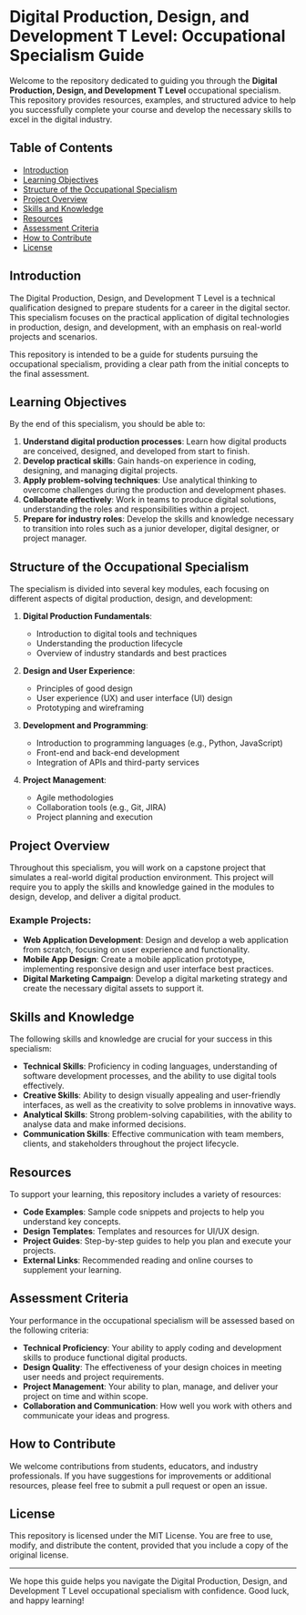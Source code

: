 # Digital Production, Design, and Development T Level: Occupational Specialism Guide

Welcome to the repository dedicated to guiding you through the **Digital Production, Design, and Development T Level** occupational specialism. This repository provides resources, examples, and structured advice to help you successfully complete your course and develop the necessary skills to excel in the digital industry.

## Table of Contents

- [Introduction](#introduction)
- [Learning Objectives](#learning-objectives)
- [Structure of the Occupational Specialism](#structure-of-the-occupational-specialism)
- [Project Overview](#project-overview)
- [Skills and Knowledge](#skills-and-knowledge)
- [Resources](#resources)
- [Assessment Criteria](#assessment-criteria)
- [How to Contribute](#how-to-contribute)
- [License](#license)

## Introduction

The Digital Production, Design, and Development T Level is a technical qualification designed to prepare students for a career in the digital sector. This specialism focuses on the practical application of digital technologies in production, design, and development, with an emphasis on real-world projects and scenarios.

This repository is intended to be a guide for students pursuing the occupational specialism, providing a clear path from the initial concepts to the final assessment.

## Learning Objectives

By the end of this specialism, you should be able to:

1. **Understand digital production processes**: Learn how digital products are conceived, designed, and developed from start to finish.
2. **Develop practical skills**: Gain hands-on experience in coding, designing, and managing digital projects.
3. **Apply problem-solving techniques**: Use analytical thinking to overcome challenges during the production and development phases.
4. **Collaborate effectively**: Work in teams to produce digital solutions, understanding the roles and responsibilities within a project.
5. **Prepare for industry roles**: Develop the skills and knowledge necessary to transition into roles such as a junior developer, digital designer, or project manager.

## Structure of the Occupational Specialism

The specialism is divided into several key modules, each focusing on different aspects of digital production, design, and development:

1. **Digital Production Fundamentals**:
    - Introduction to digital tools and techniques
    - Understanding the production lifecycle
    - Overview of industry standards and best practices

2. **Design and User Experience**:
    - Principles of good design
    - User experience (UX) and user interface (UI) design
    - Prototyping and wireframing

3. **Development and Programming**:
    - Introduction to programming languages (e.g., Python, JavaScript)
    - Front-end and back-end development
    - Integration of APIs and third-party services

4. **Project Management**:
    - Agile methodologies
    - Collaboration tools (e.g., Git, JIRA)
    - Project planning and execution

## Project Overview

Throughout this specialism, you will work on a capstone project that simulates a real-world digital production environment. This project will require you to apply the skills and knowledge gained in the modules to design, develop, and deliver a digital product.

### Example Projects:

- **Web Application Development**: Design and develop a web application from scratch, focusing on user experience and functionality.
- **Mobile App Design**: Create a mobile application prototype, implementing responsive design and user interface best practices.
- **Digital Marketing Campaign**: Develop a digital marketing strategy and create the necessary digital assets to support it.

## Skills and Knowledge

The following skills and knowledge are crucial for your success in this specialism:

- **Technical Skills**: Proficiency in coding languages, understanding of software development processes, and the ability to use digital tools effectively.
- **Creative Skills**: Ability to design visually appealing and user-friendly interfaces, as well as the creativity to solve problems in innovative ways.
- **Analytical Skills**: Strong problem-solving capabilities, with the ability to analyse data and make informed decisions.
- **Communication Skills**: Effective communication with team members, clients, and stakeholders throughout the project lifecycle.

## Resources

To support your learning, this repository includes a variety of resources:

- **Code Examples**: Sample code snippets and projects to help you understand key concepts.
- **Design Templates**: Templates and resources for UI/UX design.
- **Project Guides**: Step-by-step guides to help you plan and execute your projects.
- **External Links**: Recommended reading and online courses to supplement your learning.

## Assessment Criteria

Your performance in the occupational specialism will be assessed based on the following criteria:

- **Technical Proficiency**: Your ability to apply coding and development skills to produce functional digital products.
- **Design Quality**: The effectiveness of your design choices in meeting user needs and project requirements.
- **Project Management**: Your ability to plan, manage, and deliver your project on time and within scope.
- **Collaboration and Communication**: How well you work with others and communicate your ideas and progress.

## How to Contribute

We welcome contributions from students, educators, and industry professionals. If you have suggestions for improvements or additional resources, please feel free to submit a pull request or open an issue.

## License

This repository is licensed under the MIT License. You are free to use, modify, and distribute the content, provided that you include a copy of the original license.

---

We hope this guide helps you navigate the Digital Production, Design, and Development T Level occupational specialism with confidence. Good luck, and happy learning!

